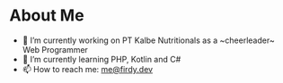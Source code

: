 # About Me

- 🔭 I’m currently working on PT Kalbe Nutritionals as a ~cheerleader~ Web Programmer
- 🌱 I’m currently learning PHP, Kotlin and C#
- 📫 How to reach me: me@firdy.dev
